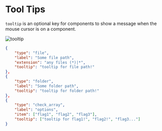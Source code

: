 # Tool Tips

`tooltip` is an optional key for components to show a message when the mouse cursor is on a component.  

![tooltip](https://user-images.githubusercontent.com/69258547/223138605-9a9aa6a7-a5c9-4aa6-b0af-dd674b46160a.png)  

```json
{
    "type": "file",
    "label": "Some file path",
    "extension": "any files (*)|*",
    "tooltip": "tooltip for file path!"
},
{
    "type": "folder",
    "label": "Some folder path",
    "tooltip": "tooltip for folder path!"
},
{
    "type": "check_array",
    "label": "options",
    "item": ["flag1", "flag2", "flag3"],
    "tooltip": ["tooltip for flag1!", "flag2!", "flag3..."]
}
```
